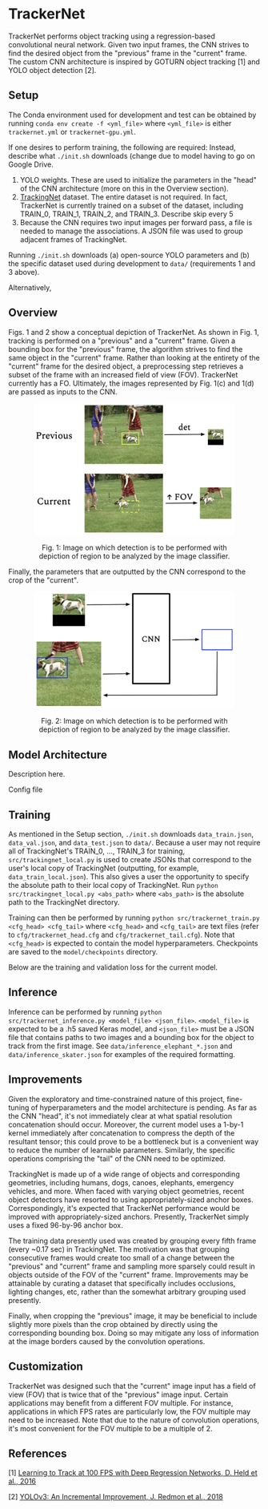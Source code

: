 # TrackerNet
TrackerNet performs object tracking using a regression-based convolutional neural network. Given two input frames, the CNN strives to find the desired object from the "previous" frame in the "current" frame. The custom CNN architecture is inspired by GOTURN object tracking [1] and YOLO object detection [2].

## Setup
The Conda environment used for development and test can be obtained by running `conda env create -f <yml_file>` where `<yml_file>` is either `trackernet.yml` or `trackernet-gpu.yml`.

If one desires to perform training, the following are required:  Instead, describe what `./init.sh` downloads (change due to model having to go on Google Drive.

1. YOLO weights. These are used to initialize the parameters in the "head" of the CNN architecture (more on this in the Overview section).
2. [TrackingNet](https://github.com/SilvioGiancola/TrackingNet-devkit) dataset. The entire dataset is not required. In fact, TrackerNet is currently trained on a subset of the dataset, including TRAIN_0, TRAIN_1, TRAIN_2, and TRAIN_3. Describe skip every 5
3. Because the CNN requires two input images per forward pass, a file is needed to manage the associations. A JSON file was used to group adjacent frames of TrackingNet.

Running `./init.sh` downloads (a) open-source YOLO parameters and (b) the specific dataset used during development to `data/` (requirements 1 and 3 above).

Alternatively, 

## Overview
Figs. 1 and 2 show a conceptual depiction of TrackerNet. As shown in Fig. 1, tracking is performed on a "previous" and a "current" frame. Given a bounding box for the "previous" frame, the algorithm strives to find the same object in the "current" frame. Rather than looking at the entirety of the "current" frame for the desired object, a preprocessing step retrieves a subset of the frame with an increased field of view (FOV). TrackerNet currently has a FO. Ultimately, the images represented by Fig. 1(c) and 1(d) are passed as inputs to the CNN.

<div align="center">
  <p><img src="figs/overview_1.png" width="400"></p>
  <p>Fig. 1: Image on which detection is to be performed with <br/>depiction of region to be analyzed by the image classifier.</p>
</div>

Finally, the parameters that are outputted by the CNN correspond to the crop of the "current".

<div align="center">
  <p><img src="figs/overview_2.png" width="400"></p>
  <p>Fig. 2: Image on which detection is to be performed with <br/>depiction of region to be analyzed by the image classifier.</p>
</div>

## Model Architecture
Description here.

Config file

## Training
As mentioned in the Setup section, `./init.sh` downloads `data_train.json`, `data_val.json`, and `data_test.json` to `data/`. Because a user may not require all of TrackingNet's TRAIN_0, ..., TRAIN_3 for training, `src/trackingnet_local.py` is used to create JSONs that correspond to the user's local copy of TrackingNet (outputting, for example, `data_train_local.json`). This also gives a user the opportunity to specify the absolute path to their local copy of TrackingNet. Run `python src/trackingnet_local.py <abs_path>` where `<abs_path>` is the absolute path to the TrackingNet directory.

Training can then be performed by running `python src/trackernet_train.py <cfg_head> <cfg_tail>` where `<cfg_head>` and `<cfg_tail>` are text files (refer to `cfg/trackernet_head.cfg` and `cfg/trackernet_tail.cfg`). Note that `<cfg_head>` is expected to contain the model hyperparameters. Checkpoints are saved to the `model/checkpoints` directory.

Below are the training and validation loss for the current model.



## Inference
Inference can be performed by running `python src/trackernet_inference.py <model_file> <json_file>`. `<model_file>` is expected to be a .h5 saved Keras model, and `<json_file>` must be a JSON file that contains paths to two images and a bounding box for the object to track from the first image. See `data/inference_elephant_*.json` and `data/inference_skater.json` for examples of the required formatting.

## Improvements
Given the exploratory and time-constrained nature of this project, fine-tuning of hyperparameters and the model architecture is pending. As far as the CNN "head", it's not immediately clear at what spatial resolution concatenation should occur. Moreover, the current model uses a 1-by-1 kernel immediately after concatenation to compress the depth of the resultant tensor; this could prove to be a bottleneck but is a convenient way to reduce the number of learnable parameters. Similarly, the specific operations comprising the "tail" of the CNN need to be optimized.

TrackingNet is made up of a wide range of objects and corresponding geometries, including humans, dogs, canoes, elephants, emergency vehicles, and more. When faced with varying object geometries, recent object detectors have resorted to using appropriately-sized anchor boxes. Correspondingly, it's expected that TrackerNet performance would be improved with appropriately-sized anchors. Presently, TrackerNet simply uses a fixed 96-by-96 anchor box.

The training data presently used was created by grouping every fifth frame (every ~0.17 sec) in TrackingNet. The motivation was that grouping consecutive frames would create too small of a change between the "previous" and "current" frame and sampling more sparsely could result in objects outside of the FOV of the "current" frame. Improvements may be attainable by curating a dataset that specifically includes occlusions, lighting changes, etc, rather than the somewhat arbitrary grouping used presently.

Finally, when cropping the "previous" image, it may be beneficial to include slightly more pixels than the crop obtained by directly using the corresponding bounding box. Doing so may mitigate any loss of information at the image borders caused by the convolution operations.

## Customization
TrackerNet was designed such that the "current" image input has a field of view (FOV) that is twice that of the "previous" image input. Certain applications may benefit from a different FOV multiple. For instance, applications in which FPS rates are particularly low, the FOV multiple may need to be increased. Note that due to the nature of convolution operations, it's most convenient for the FOV multiple to be a multiple of 2.

## References
[1] [Learning to Track at 100 FPS with Deep Regression Networks, D. Held et al., 2016](https://arxiv.org/pdf/1604.01802.pdf)

[2] [YOLOv3: An Incremental Improvement, J. Redmon et al., 2018](https://arxiv.org/pdf/1804.02767.pdf)


